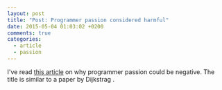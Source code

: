 ```yaml
---
layout: post
title: "Post: Programmer passion considered harmful"
date: 2015-05-04 01:03:02 +0200
comments: true
categories: 
  - article
  - passion
---
```



I've read [this article][article] on why programmer passion could be negative. The title is similar to a paper by Dijkstrag . 


[article]: https://medium.com/on-coding/programmer-passion-considered-harmful-5c5d4e3a9b28